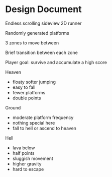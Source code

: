 # Design Document

Endless scrolling sideview 2D runner

Randomly generated platforms

3 zones to move between

Brief transition between each zone

Player goal: survive and accumulate a high score

Heaven
  - floaty softer jumping
  - easy to fall
  - fewer platforms
  - double points

Ground
  - moderate platform frequency
  - nothing special here
  - fall to hell or ascend to heaven

Hell
  - lava below
  - half points
  - sluggish movement
  - higher gravity
  - hard to escape